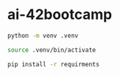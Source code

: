 # ai-42bootcamp

```bash
python -m venv .venv

source .venv/bin/activate

pip install -r requirments
```

